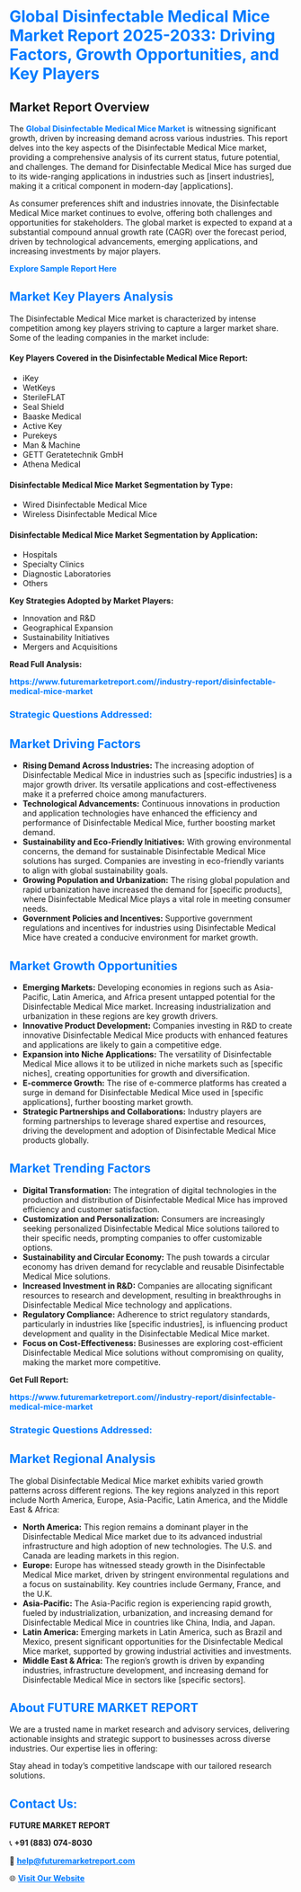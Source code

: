 <h1 style="color: #007BFF;">Global Disinfectable Medical Mice Market Report 2025-2033: Driving Factors, Growth Opportunities, and Key Players</h1>

<section id="overview">
<h2>Market Report Overview</h2>
<p>The <a href="https://www.futuremarketreport.com//industry-report/disinfectable-medical-mice-market" style="color: #007BFF; text-decoration: none;"><strong>Global Disinfectable Medical Mice Market</strong></a> is witnessing significant growth, driven by increasing demand across various industries. This report delves into the key aspects of the Disinfectable Medical Mice market, providing a comprehensive analysis of its current status, future potential, and challenges. The demand for Disinfectable Medical Mice has surged due to its wide-ranging applications in industries such as [insert industries], making it a critical component in modern-day [applications].</p>
<p>As consumer preferences shift and industries innovate, the Disinfectable Medical Mice market continues to evolve, offering both challenges and opportunities for stakeholders. The global market is expected to expand at a substantial compound annual growth rate (CAGR) over the forecast period, driven by technological advancements, emerging applications, and increasing investments by major players.</p>
</section>

<section id="overview">
<p><a href="https://www.futuremarketreport.com//request-sample/reportId=76675" style="color: #007BFF; text-decoration: none;"><strong>Explore Sample Report Here</strong></a></p>
</section>

<section id="key-players">
<h2 style="color: #007BFF;">Market Key Players Analysis</h2>
<p>The Disinfectable Medical Mice market is characterized by intense competition among key players striving to capture a larger market share. Some of the leading companies in the market include:</p>
<h4>Key Players Covered in the Disinfectable Medical Mice Report:</h4>
<ul><li>iKey</li><li>WetKeys</li><li>SterileFLAT</li><li>Seal Shield</li><li>Baaske Medical</li><li>Active Key</li><li>Purekeys</li><li>Man &amp; Machine</li><li>GETT Geratetechnik GmbH</li><li>Athena Medical</li></ul>
<h4>Disinfectable Medical Mice Market Segmentation by Type:</h4>
<ul><li>Wired Disinfectable Medical Mice</li><li>Wireless Disinfectable Medical Mice</li></ul>

<h4>Disinfectable Medical Mice Market Segmentation by Application:</h4>
<ul><li>Hospitals</li><li>Specialty Clinics</li><li>Diagnostic Laboratories</li><li>Others</li></ul>
<p><strong>Key Strategies Adopted by Market Players:</strong></p>
<ul>
<li>Innovation and R&D</li>
<li>Geographical Expansion</li>
<li>Sustainability Initiatives</li>
<li>Mergers and Acquisitions</li>
</ul>
</section>

<section>
<p><strong>Read Full Analysis: </strong></p><a href="https://www.futuremarketreport.com//industry-report/disinfectable-medical-mice-market" style="color: #007BFF; text-decoration: none;"><strong>https://www.futuremarketreport.com//industry-report/disinfectable-medical-mice-market</strong></a>
<h3 style="color: #007BFF;">Strategic Questions Addressed:</h3>
</section>

<section id="driving-factors">
<h2 style="color: #007BFF;">Market Driving Factors</h2>
<ul>
<li><strong>Rising Demand Across Industries:</strong> The increasing adoption of Disinfectable Medical Mice in industries such as [specific industries] is a major growth driver. Its versatile applications and cost-effectiveness make it a preferred choice among manufacturers.</li>
<li><strong>Technological Advancements:</strong> Continuous innovations in production and application technologies have enhanced the efficiency and performance of Disinfectable Medical Mice, further boosting market demand.</li>
<li><strong>Sustainability and Eco-Friendly Initiatives:</strong> With growing environmental concerns, the demand for sustainable Disinfectable Medical Mice solutions has surged. Companies are investing in eco-friendly variants to align with global sustainability goals.</li>
<li><strong>Growing Population and Urbanization:</strong> The rising global population and rapid urbanization have increased the demand for [specific products], where Disinfectable Medical Mice plays a vital role in meeting consumer needs.</li>
<li><strong>Government Policies and Incentives:</strong> Supportive government regulations and incentives for industries using Disinfectable Medical Mice have created a conducive environment for market growth.</li>
</ul>
</section>

<section id="growth-opportunities">
<h2 style="color: #007BFF;">Market Growth Opportunities</h2>
<ul>
<li><strong>Emerging Markets:</strong> Developing economies in regions such as Asia-Pacific, Latin America, and Africa present untapped potential for the Disinfectable Medical Mice market. Increasing industrialization and urbanization in these regions are key growth drivers.</li>
<li><strong>Innovative Product Development:</strong> Companies investing in R&D to create innovative Disinfectable Medical Mice products with enhanced features and applications are likely to gain a competitive edge.</li>
<li><strong>Expansion into Niche Applications:</strong> The versatility of Disinfectable Medical Mice allows it to be utilized in niche markets such as [specific niches], creating opportunities for growth and diversification.</li>
<li><strong>E-commerce Growth:</strong> The rise of e-commerce platforms has created a surge in demand for Disinfectable Medical Mice used in [specific applications], further boosting market growth.</li>
<li><strong>Strategic Partnerships and Collaborations:</strong> Industry players are forming partnerships to leverage shared expertise and resources, driving the development and adoption of Disinfectable Medical Mice products globally.</li>
</ul>
</section>

<section id="trending-factors">
<h2 style="color: #007BFF;">Market Trending Factors</h2>
<ul>
<li><strong>Digital Transformation:</strong> The integration of digital technologies in the production and distribution of Disinfectable Medical Mice has improved efficiency and customer satisfaction.</li>
<li><strong>Customization and Personalization:</strong> Consumers are increasingly seeking personalized Disinfectable Medical Mice solutions tailored to their specific needs, prompting companies to offer customizable options.</li>
<li><strong>Sustainability and Circular Economy:</strong> The push towards a circular economy has driven demand for recyclable and reusable Disinfectable Medical Mice solutions.</li>
<li><strong>Increased Investment in R&D:</strong> Companies are allocating significant resources to research and development, resulting in breakthroughs in Disinfectable Medical Mice technology and applications.</li>
<li><strong>Regulatory Compliance:</strong> Adherence to strict regulatory standards, particularly in industries like [specific industries], is influencing product development and quality in the Disinfectable Medical Mice market.</li>
<li><strong>Focus on Cost-Effectiveness:</strong> Businesses are exploring cost-efficient Disinfectable Medical Mice solutions without compromising on quality, making the market more competitive.</li>
</ul>
</section>

<section>
<p><strong>Get Full Report: </strong></p><a href="https://www.futuremarketreport.com//industry-report/disinfectable-medical-mice-market" style="color: #007BFF; text-decoration: none;"><strong>https://www.futuremarketreport.com//industry-report/disinfectable-medical-mice-market</strong></a>
<h3 style="color: #007BFF;">Strategic Questions Addressed:</h3>
</section>


<section id="regional-analysis">
<h2 style="color: #007BFF;">Market Regional Analysis</h2>
<p>The global Disinfectable Medical Mice market exhibits varied growth patterns across different regions. The key regions analyzed in this report include North America, Europe, Asia-Pacific, Latin America, and the Middle East & Africa:</p>
<ul>
<li><strong>North America:</strong> This region remains a dominant player in the Disinfectable Medical Mice market due to its advanced industrial infrastructure and high adoption of new technologies. The U.S. and Canada are leading markets in this region.</li>
<li><strong>Europe:</strong> Europe has witnessed steady growth in the Disinfectable Medical Mice market, driven by stringent environmental regulations and a focus on sustainability. Key countries include Germany, France, and the U.K.</li>
<li><strong>Asia-Pacific:</strong> The Asia-Pacific region is experiencing rapid growth, fueled by industrialization, urbanization, and increasing demand for Disinfectable Medical Mice in countries like China, India, and Japan.</li>
<li><strong>Latin America:</strong> Emerging markets in Latin America, such as Brazil and Mexico, present significant opportunities for the Disinfectable Medical Mice market, supported by growing industrial activities and investments.</li>
<li><strong>Middle East & Africa:</strong> The region’s growth is driven by expanding industries, infrastructure development, and increasing demand for Disinfectable Medical Mice in sectors like [specific sectors].</li>
</ul>
</section>

<footer>
<h2 style="color: #007BFF;">About FUTURE MARKET REPORT</h2>
<p>We are a trusted name in market research and advisory services, delivering actionable insights and strategic support to businesses across diverse industries. Our expertise lies in offering:</p>

<p>Stay ahead in today’s competitive landscape with our tailored research solutions.</p>

<h2 style="color: #007BFF;">Contact Us:</h2>
<p><strong>FUTURE MARKET REPORT</strong></p>
<p>📞 <strong>+91 (883) 074-8030</strong></p>
<p>📧 <strong><a href="mailto:help@futuremarketreport.com" style="color: #007BFF;">help@futuremarketreport.com</a></strong></p>
<p>🌐 <strong><a href="https://www.futuremarketreport.com/" style="color: #007BFF;">Visit Our Website</a></strong></p>
</footer>